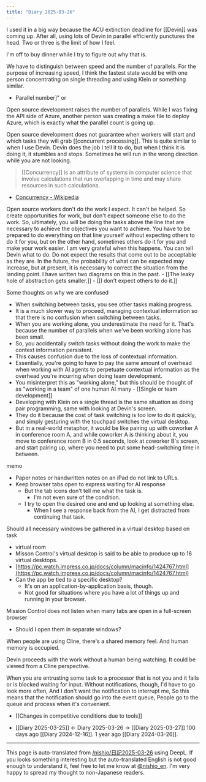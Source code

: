 ```yaml
---
title: "Diary 2025-03-26"
---
```



I used it in a big way because the ACU extinction deadline for [[Devin]] was coming up.
After all, using lots of Devin in parallel efficiently punctures the head.
Two or three is the limit of how I feel.

I'm off to buy dinner while I try to figure out why that is.

We have to distinguish between speed and the number of parallels.
For the purpose of increasing speed, I think the fastest state would be with one person concentrating on single threading and using Klein or something similar.
- Parallel number]" or

Open source development raises the number of parallels.
While I was fixing the API side of Azure, another person was creating a make file to deploy Azure, which is exactly what the parallel count is going up.

Open source development does not guarantee when workers will start and which tasks they will grab [[concurrent processing]].
This is quite similar to when I use Devin. Devin does the job I tell it to do, but when I think it is doing it, it stumbles and stops. Sometimes he will run in the wrong direction while you are not looking.

> [[Concurrency]] is an attribute of systems in computer science that involve calculations that run overlapping in time and may share resources in such calculations.
- [Concurrency - Wikipedia](https://ja.wikipedia.org/wiki/%E4%B8%A6%E8%A1%8C%E6%80%A7)

Open source workers don't do the work I expect. It can't be helped.
So create opportunities for work, but don't expect someone else to do the work.
So, ultimately, you will be doing the tasks above the line that are necessary to achieve the objectives you want to achieve.
You have to be prepared to do everything on that line yourself without expecting others to do it for you, but on the other hand, sometimes others do it for you and make your work easier. I am very grateful when this happens.
You can tell Devin what to do. Do not expect the results that come out to be acceptable as they are. In the future, the probability of what can be expected may increase, but at present, it is necessary to correct the situation from the landing point. I have written two diagrams on this in the past.
    - [[The leaky hole of abstraction gets smaller.]]
    - [[I don't expect others to do it.]]

Some thoughts on why we are confused
- When switching between tasks, you see other tasks making progress.
- It is a much slower way to proceed, managing contextual information so that there is no confusion when switching between tasks.
- When you are working alone, you underestimate the need for it. That's because the number of parallels when we've been working alone has been small.
- So, you accidentally switch tasks without doing the work to make the context information persistent.
- This causes confusion due to the loss of contextual information.
- Essentially, you're going to have to pay the same amount of overhead when working with AI agents to perpetuate contextual information as the overhead you're incurring when doing team development.
- You misinterpret this as "working alone," but this should be thought of as "working in a team" of one human AI many
        - [[Single or team development]]
- Developing with Klein on a single thread is the same situation as doing pair programming, same with looking at Devin's screen.
- They do it because the cost of task switching is too low to do it quickly, and simply gesturing with the touchpad switches the virtual desktop.
- But in a real-world metaphor, it would be like pairing up with coworker A in conference room A, and while coworker A is thinking about it, you move to conference room B in 0.5 seconds, look at coworker B's screen, and start pairing up, where you need to put some head-switching time in between.


memo
- Paper notes or handwritten notes on an iPad do not link to URLs.
- Keep browser tabs open to express waiting for AI response
    - But the tab icons don't tell me what the task is.
        - I'm not even sure of the condition.
    - I try to open the desired one and end up looking at something else.
        - When I see a response back from the AI, I get distracted from continuing that task.

Should all necessary windows be gathered in a virtual desktop based on task
- virtual room
- Misson Control's virtual desktop is said to be able to produce up to 16 virtual desktops.
- [https://pc.watch.impress.co.jp/docs/column/macinfo/1424767.html](https://pc.watch.impress.co.jp/docs/column/macinfo/1424767.html)
- Can the app be tied to a specific desktop?
    - It's on an application-by-application basis, though.
    - Not good for situations where you have a lot of things up and running in your browser.

Mission Control does not listen when many tabs are open in a full-screen browser
- Should I open them in separate windows?

When people are using Cline, there's a shared memory feel.
And human memory is occupied.

Devin proceeds with the work without a human being watching.
It could be viewed from a Cline perspective.

When you are entrusting some task to a processor that is not you and it fails or is blocked waiting for input.
Without notifications, though, I'd have to go look more often,
And I don't want the notification to interrupt me,
So this means that the notification should go into the event queue,
People go to the queue and process when it's convenient.

- [[Changes in competitive conditions due to tools]]

- [[Diary 2025-03-25]] ← Diary 2025-03-26 → [[Diary 2025-03-27]]
100 days ago [[Diary 2024-12-16]].
1 year ago [[Diary 2024-03-26]].
---
This page is auto-translated from [/nishio/日記2025-03-26](https://scrapbox.io/nishio/日記2025-03-26) using DeepL. If you looks something interesting but the auto-translated English is not good enough to understand it, feel free to let me know at [@nishio_en](https://twitter.com/nishio_en). I'm very happy to spread my thought to non-Japanese readers.